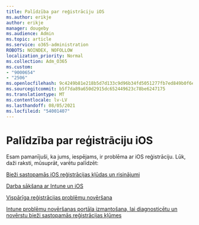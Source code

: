 ```yaml
---
title: Palīdzība par reģistrāciju iOS
ms.author: erikje
author: erikje
manager: dougeby
ms.audience: Admin
ms.topic: article
ms.service: o365-administration
ROBOTS: NOINDEX, NOFOLLOW
localization_priority: Normal
ms.collection: Adm_O365
ms.custom:
- "9000654"
- "2506"
ms.openlocfilehash: 9c4249b81e218b5d7d133c9d96b34fd5051277fb7ed849b0f6e90b2c18fb0e0e
ms.sourcegitcommit: b5f7da89a650d2915dc652449623c78be6247175
ms.translationtype: MT
ms.contentlocale: lv-LV
ms.lasthandoff: 08/05/2021
ms.locfileid: "54001407"
---
```

# <a name="ios-enrollment-help"></a>Palīdzība par reģistrāciju iOS

Esam pamanījuši, ka jums, iespējams, ir problēma ar iOS reģistrāciju. Lūk, daži raksti, mūsuprāt, varētu palīdzēt: 

[Bieži sastopamās iOS reģistrācijas kļūdas un risinājumi](https://support.microsoft.com/help/4039809/troubleshooting-ios-device-enrollment-in-intune)

[Darba sākšana ar Intune un iOS](https://docs.microsoft.com/intune/enrollment/ios-enroll)

[Vispārīga reģistrācijas problēmu novēršana](https://docs.microsoft.com/intune/enrollment/troubleshoot-device-enrollment-in-intune)

[Intune problēmu novēršanas portāla izmantošana, lai diagnosticētu un novērstu bieži sastopamās reģistrācijas kļūmes](https://docs.microsoft.com/intune/help-desk-operators)